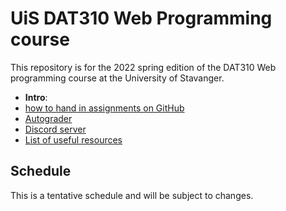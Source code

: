   # UiS DAT310 Web Programming course

This repository is for the 2022 spring edition of the DAT310 Web programming course at the University of Stavanger. 

  - **Intro**: 
  - [how to hand in assignments on GitHub](autograder.md)
  - [Autograder](https://uis.itest.run)
  - [Discord server](https://discord.gg/rhr8Rsrw)
  - [List of useful resources](Resources.md)
  
  
## Schedule 
 
This is a tentative schedule and will be subject to changes.
